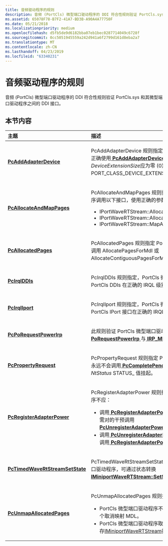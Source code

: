 ```yaml
---
title: 音频驱动程序的规则
description: 音频 (PortCls) 微型端口驱动程序的 DDI 符合性规则验证 PortCls.sys 和其微型端口驱动程序之间的 DDI 接口。
ms.assetid: 65078F78-B7F2-41A7-BD3B-A90A4A77750F
ms.date: 05/21/2018
ms.localizationpriority: medium
ms.openlocfilehash: d5fb5de9d6182bba07eb1bec0287714049c6728f
ms.sourcegitcommit: 0cc5051945559a242d941a6f2799d161d8eba2a7
ms.translationtype: MT
ms.contentlocale: zh-CN
ms.lasthandoff: 04/23/2019
ms.locfileid: "63340231"
---
```

# <a name="rules-for-audio-drivers"></a>音频驱动程序的规则


音频 (PortCls) 微型端口驱动程序的 DDI 符合性规则验证 PortCls.sys 和其微型端口驱动程序之间的 DDI 接口。

## <a name="in-this-section"></a>本节内容


<table>
<colgroup>
<col width="50%" />
<col width="50%" />
</colgroup>
<thead>
<tr class="header">
<th align="left">主题</th>
<th align="left">描述</th>
</tr>
</thead>
<tbody>
<tr class="odd">
<td align="left"><p><a href="audio-pcaddadapterdevice.md" data-raw-source="[&lt;strong&gt;PcAddAdapterDevice&lt;/strong&gt;](audio-pcaddadapterdevice.md)"><strong>PcAddAdapterDevice</strong></a></p></td>
<td align="left"><p>PcAddAdapterDevice 规则指定 PortCls 微型端口驱动程序正确使用<a href="audio-pcaddadapterdevice.md" data-raw-source="[&lt;strong&gt;PcAddAdapterDevice&lt;/strong&gt;](audio-pcaddadapterdevice.md)"> <strong>PcAddAdapterDevice</strong> </a>函数，具体而言， <em>DeviceExtensionSize</em>应为零 (0) 或不短于 PORT_CLASS_DEVICE_EXTENSION_SIZE。</p></td>
</tr>
<tr class="even">
<td align="left"><p><a href="audio-pcallocateandmappages.md" data-raw-source="[&lt;strong&gt;PcAllocateAndMapPages&lt;/strong&gt;](audio-pcallocateandmappages.md)"><strong>PcAllocateAndMapPages</strong></a></p></td>
<td align="left"><p>PcAllocateAndMapPages 规则指定 PortCls 微型端口驱动程序调用以下接口，使用正确的参数：</p>
<ul>
<li>IPortWaveRTStream::AllocatePagesForMdl</li>
<li>IPortWaveRTStream::AllocateContiguousPagesForMdl</li>
<li>IPortWaveRTStream::MapAllocatedPages</li>
</ul></td>
</tr>
<tr class="odd">
<td align="left"><p><a href="audio-pcallocatedpages.md" data-raw-source="[&lt;strong&gt;PcAllocatedPages&lt;/strong&gt;](audio-pcallocatedpages.md)"><strong>PcAllocatedPages</strong></a></p></td>
<td align="left"><p>PcAllocatedPages 规则指定 PortCls 微型端口驱动程序通过调用 AllocatePagesForMdl 或 AllocateContiguousPagesForMdl 方法释放以前分配的页。</p></td>
</tr>
<tr class="even">
<td align="left"><p><a href="audio-pcirqlddis.md" data-raw-source="[&lt;strong&gt;PcIrqlDDIs&lt;/strong&gt;](audio-pcirqlddis.md)"><strong>PcIrqlDDIs</strong></a></p></td>
<td align="left"><p>PcIrqlDDIs 规则指定，PortCls 微型端口驱动程序必须调用 PortCls DDIs 在正确的 IRQL 级别。</p></td>
</tr>
<tr class="odd">
<td align="left"><p><a href="audio-pcirqliport.md" data-raw-source="[&lt;strong&gt;PcIrqlIport&lt;/strong&gt;](audio-pcirqliport.md)"><strong>PcIrqlIport</strong></a></p></td>
<td align="left"><p>PcIrqlIport 规则指定，PortCls 微型端口驱动程序必须调用 PortCls IPort 接口在正确的 IRQL 级别。</p></td>
</tr>
<tr class="even">
<td align="left"><p><a href="pcporequestpowerirp.md" data-raw-source="[&lt;strong&gt;PcPoRequestPowerIrp&lt;/strong&gt;](pcporequestpowerirp.md)"><strong>PcPoRequestPowerIrp</strong></a></p></td>
<td align="left"><p>此规则验证 PortCls 微型端口驱动程序不应调用<a href="https://msdn.microsoft.com/library/windows/hardware/ff559734" data-raw-source="[&lt;strong&gt;PoRequestPowerIrp&lt;/strong&gt;](https://msdn.microsoft.com/library/windows/hardware/ff559734)"> <strong>PoRequestPowerIrp</strong> </a>与<a href="https://msdn.microsoft.com/library/windows/hardware/ff551744" data-raw-source="[&lt;strong&gt;IRP_MN_SET_POWER&lt;/strong&gt;](https://msdn.microsoft.com/library/windows/hardware/ff551744)"> <strong>IRP_MN_SET_POWER</strong></a>。</p></td>
</tr>
<tr class="odd">
<td align="left"><p><a href="audio-pcpropertyrequest.md" data-raw-source="[&lt;strong&gt;PcPropertyRequest&lt;/strong&gt;](audio-pcpropertyrequest.md)"><strong>PcPropertyRequest</strong></a></p></td>
<td align="left"><p>PcPropertyRequest 规则指定 PortCls 微型端口驱动程序应永远不会调用<a href="https://msdn.microsoft.com/library/windows/hardware/ff537687" data-raw-source="[&lt;strong&gt;PcCompletePendingPropertyRequest&lt;/strong&gt;](https://msdn.microsoft.com/library/windows/hardware/ff537687)"> <strong>PcCompletePendingPropertyRequest</strong> </a>与<em>NtStatus</em> STATUS_ 值挂起。</p></td>
</tr>
<tr class="even">
<td align="left"><p><a href="audio-pcregisteradapterpower.md" data-raw-source="[&lt;strong&gt;PcRegisterAdapterPower&lt;/strong&gt;](audio-pcregisteradapterpower.md)"><strong>PcRegisterAdapterPower</strong></a></p></td>
<td align="left"><p>PcRegisterAdapterPower 规则指定 PortCls 微型端口驱动程序不应：</p>
<ul>
<li>调用<a href="https://msdn.microsoft.com/library/windows/hardware/ff537724" data-raw-source="[&lt;strong&gt;PcRegisterAdapterPowerManagement&lt;/strong&gt;](https://msdn.microsoft.com/library/windows/hardware/ff537724)"> <strong>PcRegisterAdapterPowerManagement</strong> </a>两次而无需对的干预调用<a href="https://msdn.microsoft.com/library/windows/hardware/ff537735" data-raw-source="[&lt;strong&gt;PcUnregisterAdapterPowerManagement&lt;/strong&gt;](https://msdn.microsoft.com/library/windows/hardware/ff537735)"> <strong>PcUnregisterAdapterPowerManagement</strong></a>。</li>
<li>调用<a href="https://msdn.microsoft.com/library/windows/hardware/ff537735" data-raw-source="[&lt;strong&gt;PcUnregisterAdapterPowerManagement&lt;/strong&gt;](https://msdn.microsoft.com/library/windows/hardware/ff537735)"> <strong>PcUnregisterAdapterPowerManagement</strong> </a>而无需调用<a href="https://msdn.microsoft.com/library/windows/hardware/ff537724" data-raw-source="[&lt;strong&gt;PcRegisterAdapterPowerManagement&lt;/strong&gt;](https://msdn.microsoft.com/library/windows/hardware/ff537724)"> <strong>PcRegisterAdapterPowerManagement</strong> </a>第一个。</li>
</ul></td>
</tr>
<tr class="odd">
<td align="left"><p><a href="audio-pctimedwavertstreamsetstate.md" data-raw-source="[&lt;strong&gt;PcTimedWaveRtStreamSetState&lt;/strong&gt;](audio-pctimedwavertstreamsetstate.md)"><strong>PcTimedWaveRtStreamSetState</strong></a></p></td>
<td align="left"><p>PcTimedWaveRtStreamSetState 规则指定 ProtCls 微型端口驱动程序，可通过状态转换<a href="https://msdn.microsoft.com/library/windows/hardware/ff536756" data-raw-source="[&lt;strong&gt;IMiniportWaveRTStream::SetState&lt;/strong&gt;](https://msdn.microsoft.com/library/windows/hardware/ff536756)"> <strong>IMiniportWaveRTStream::SetState</strong> </a>内所需的时间。</p></td>
</tr>
<tr class="even">
<td align="left"><p><a href="audio-pcunmapallocatedpages.md" data-raw-source="[&lt;strong&gt;PcUnmapAllocatedPages&lt;/strong&gt;](audio-pcunmapallocatedpages.md)"><strong>PcUnmapAllocatedPages</strong></a></p></td>
<td align="left"><p>PcUnmapAllocatedPages 规则指定：</p>
<ul>
<li>PortCls 微型端口驱动程序不会映射当前映射而无需第一个取消映射 MDL。</li>
<li>PortCls 微型端口驱动程序取消映射之前释放其使用的内存<a href="https://msdn.microsoft.com/library/windows/hardware/ff536738" data-raw-source="[IMiniportWaveRTStream](https://msdn.microsoft.com/library/windows/hardware/ff536738)">IMiniportWaveRTStream</a>接口。</li>
</ul></td>
</tr>
</tbody>
</table>

 

 

 





